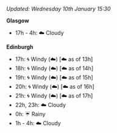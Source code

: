 *Updated: Wednesday 10th January 15:30*

**Glasgow**

* 17h - 4h: :cloud: Cloudy

**Edinburgh**

* 17h: :cyclone: Windy (:cloud:) [:cloud: as of 13h]
* 18h: :cyclone: Windy (:cloud:) [:cloud: as of 14h]
* 19h: :cyclone: Windy (:cloud:) [:cloud: as of 15h]
* 20h: :cyclone: Windy (:cloud:) [:cloud: as of 16h]
* 21h: :cyclone: Windy (:cloud:) [:cloud: as of 17h]
* 22h, 23h: :cloud: Cloudy
* 0h: :umbrella: Rainy
* 1h - 4h: :cloud: Cloudy
